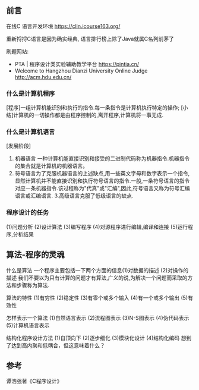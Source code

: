 ## 前言

在线C 语言开发环境
<https://clin.icourse163.org/>

重新捋捋C语言是因为确实经典, 语言排行榜上除了Java就属C名列前茅了

刷题网站:

* PTA | 程序设计类实验辅助教学平台
<https://pintia.cn/>
* Welcome to Hangzhou Dianzi University Online Judge
<http://acm.hdu.edu.cn/>

### 什么是计算机程序

[程序]一组计算机能识别和执行的指令.每一条指令是计算机执行特定的操作;       [小结]计算机的一切操作都是由程序控制的,离开程序,计算机将一事无成.

### 什么是计算机语言

[发展阶段]

1. 机器语言 一种计算机能直接识别和接受的二进制代码称为机器指令.机器指令的集合就是计算机的机器语言。
2. 符号语言为了克服机器语言的上述缺点,用一些英文字母和数字表示一个指令,显然计算机并不能直接识别和执行符号语言的指令.一般,一条符号语言的指令对应一条机器指令.该过程称为"代真"或"汇编",因此,符号语言又称为符号汇编语言或汇编语言.
3.高级语言克服了低级语言的缺点.

### 程序设计的任务

(1)问题分析 (2)设计算法 (3)编写程序 (4)对源程序进行编辑,编译和连接 (5)运行程序,分析结果

## 算法-程序的灵魂

什么是算法
一个程序主要包括一下两个方面的信息(1)对数据的描述 (2)对操作的描述   我们不要以为只有计算的问题才有算法,广义的说,为解决一个问题而采取的方法和步骤称为算法.

算法的特性
 (1)有穷性 (2)稳定性 (3)有零个或多个输入 (4)有一个或多个输出 (5)有效性

怎样表示一个算法 (1)自然语言表示 (2)流程图表示 (3)N-S图表示 (4)伪代码表示 (5)计算机语言表示

结构化程序设计方法    (1)自顶向下 (2)逐步细化 (3)模块化设计 (4)结构化编码
想到了达到高内聚和低耦合，但这意味着什么？

## 参考

谭浩强著《C程序设计》
